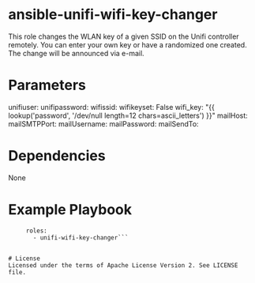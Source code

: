 # ansible-unifi-wifi-key-changer
This role changes the WLAN key of a given SSID on the Unifi controller remotely. 
You can enter your own key or have a randomized one created. 
The change will be announced via e-mail.

# Parameters
unifiuser:
unifipassword:
wifissid:
wifikeyset: False
wifi_key: "{{ lookup('password', '/dev/null length=12 chars=ascii_letters') }}"
mailHost:
mailSMTPPort:
mailUsername:
mailPassword:
mailSendTo:

# Dependencies
None

# Example Playbook
```- hosts: servers
     roles:
       - unifi-wifi-key-changer```


# License
Licensed under the terms of Apache License Version 2. See LICENSE file.